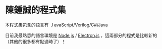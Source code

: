 # 陳鍾誠的程式集

本程式集包含的語言有 ＪavaScript/Verilog/C#/Java

目前我最熟悉的語言環境是 [Node.js](nodejs) / [Electron.js](electronjs) ，這兩部分的程式是比較新的 （其他的很多都有點過時了）！

